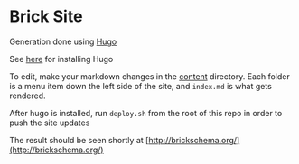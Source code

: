 # Brick Site

Generation done using [Hugo](https://gohugo.io/overview/introduction/)

See [here](https://gohugo.io/overview/installing/) for installing Hugo

To edit, make your markdown changes in the [content](https://github.com/BuildSysUniformMetadata/BrickSchemaSite/tree/master/content)
directory. Each folder is a menu item down the left side of the site, and `index.md` is what gets rendered.

After hugo is installed, run `deploy.sh` from the root of this repo in order to push the site updates

The result should be seen shortly at [http://brickschema.org/](http://brickschema.org/)
